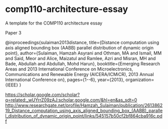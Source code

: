 # comp110-architecture-essay
A template for the COMP110 architecture essay


Paper 3 

@inproceedings{sulaiman2013distance,
  title={Distance computation using axis aligned bounding box (AABB) parallel distribution of dynamic origin point},
  author={Sulaiman, Hamzah Asyrani and Othman, MA and Ismail, MM and Said, Meor and Alice, Maizatul and Ramlee, Azri and Misran, MH and Bade, Abdullah and Abdullah, Mohd Harun},
  booktitle={Emerging Research Areas and 2013 International Conference on Microelectronics, Communications and Renewable Energy (AICERA/ICMiCR), 2013 Annual International Conference on},
  pages={1--6},
  year={2013},
  organization={IEEE}
}

https://scholar.google.com/scholar?q=related:_wUYrrZ09zAJ:scholar.google.com/&hl=en&as_sdt=0
http://www.researchgate.net/profile/Hamzah_Sulaiman/publication/261386219_Distance_computation_using_axis_aligned_bounding_box_(AABB)_parallel_distribution_of_dynamic_origin_point/links/545157b50cf2bf864cba916c.pdf
